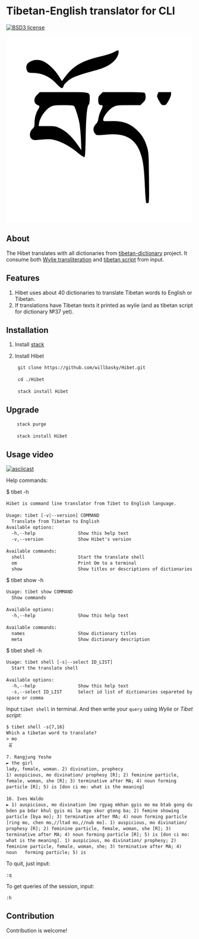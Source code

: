 # Tibetan-English translator for CLI

[![BSD3 license](https://img.shields.io/badge/license-bsd3-brightgreen)](LICENSE)

![Bod](bod.png)

## About

The Hibet translates with all dictionaries from [tibetan-dictionary](https://github.com/christiansteinert/tibetan-dictionary) project. It consume both [Wylie transliteration](https://en.wikipedia.org/wiki/Wylie_transliteration) and [tibetan script](https://en.wikipedia.org/wiki/Tibetan_script) from input.

## Features

1. Hibet uses about 40 dictionaries to translate Tibetan words to English or Tibetan.
2. If translations have Tibetan texts it printed as wylie (and as tibetan script for dictionary №37 yet).

## Installation

1. Install [stack](https://docs.haskellstack.org/en/stable/README/#how-to-install)

2. Install Hibet

        git clone https://github.com/willbasky/Hibet.git

        cd ./Hibet

        stack install Hibet

## Upgrade

        stack purge

        stack install Hibet

## Usage video

[![asciicast](https://asciinema.org/a/271020.svg)](https://asciinema.org/a/271020)

Help commands:

$ tibet -h

    Hibet is command line translator from Tibet to English language.

    Usage: tibet [-v|--version] COMMAND
      Translate from Tibetan to English
    Available options:
      -h,--help                Show this help text
      -v,--version             Show Hibet's version

    Available commands:
      shell                    Start the translate shell
      om                       Print Om to a terminal
      show                     Show titles or descriptions of dictionaries

$ tibet show -h

    Usage: tibet show COMMAND
      Show commands

    Available options:
      -h,--help                Show this help text

    Available commands:
      names                    Show dictionary titles
      meta                     Show dictionary description

$ tibet shell -h

    Usage: tibet shell [-s|--select ID_LIST]
      Start the translate shell

    Available options:
      -h,--help                Show this help text
      -s,--select ID_LIST      Select id list of dictionaries separeted by space or comma

Input `tibet shell` in terminal. And then write your `query` using _Wylie_ or _Tibet script_:

    $ tibet shell -s{7,16}
    Which a tibetan word to translate?
    > mo
     མོ
    7. Rangjung Yeshe
    ► the girl
    lady, female, woman. 2) divination, prophecy
    1) auspicious, mo divination/ prophesy [R]; 2) feminine particle, female, woman, she [R]; 3) terminative after MA; 4) noun forming    particle [R]; 5) is [don ci mo: what is the meaning]

    16. Ives Waldo
    ► 1) auspicious, mo divination [mo rgyag mkhan gyis mo ma btab gong du bden pa bdar khul gyis mi la mgo skor gtong ba; 2) femine showing    particle [bya mo]; 3) terminative after MA; 4) noun forming particle [ring mo, chen mo,//ltad mo,//nub mo]. 1) auspicious, mo divination/    prophesy [R]; 2) feminine particle, female, woman, she [R]; 3) terminative after MA; 4) noun forming particle [R]; 5) is [don ci mo:    what is the meaning]. 1) auspicious, mo divination/ prophesy; 2) feminine particle, female, woman, she; 3) terminative after MA; 4) noun   forming particle; 5) is


To quit, just input:

    :q

To get queries of the session, input:

    :h

## Contribution

Contribution is welcome!
